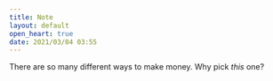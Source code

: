 ```yaml
---
title: Note
layout: default
open_heart: true
date: 2021/03/04 03:55
---
```


There are so many different ways to make money. Why pick *this* one?
